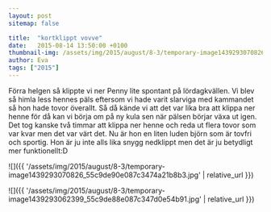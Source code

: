 ```yaml
---
layout: post
sitemap: false

title:  "kortklippt vovve"
date:   2015-08-14 13:50:00 +0100
thumbnail-img: /assets/img/2015/august/8-3/temporary-image1439293070826_55c9de90e087c3474a21b8b3.jpg
author: Eva
tags: ["2015"]
---
```


Förra helgen så klippte vi ner Penny lite spontant på lördagkvällen. Vi blev så himla less hennes päls eftersom vi hade varit slarviga med kammandet så hon hade tovor överallt. Så då kände vi att det var lika bra att klippa ner henne för då kan vi börja om på ny kula sen när pälsen börjar växa ut igen. Det tog kanske två timmar att klippa ner henne och reda ut flera tovor som var kvar men det var värt det. Nu är hon en liten luden björn som är tovfri och sportig. Hon är ju inte alls lika snygg nedklippt men det är ju betydligt mer funktionellt:D

![]({{ '/assets/img/2015/august/8-3/temporary-image1439293070826_55c9de90e087c3474a21b8b3.jpg'  | relative_url }})

![]({{ '/assets/img/2015/august/8-3/temporary-image1439293062399_55c9de88e087c347d0e54b91.jpg'  | relative_url }})

